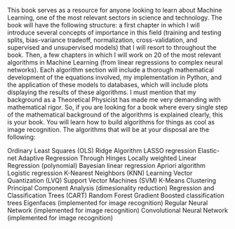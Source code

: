 This book serves as a resource for anyone looking to learn about Machine Learning, one of the most relevant sectors in science and technology. The book will have the following structure: a first chapter in which I will introduce several concepts of importance in this field (training and testing splits, bias-variance tradeoff, normalization, cross-validation, and supervised and unsupervised models) that I will resort to throughout the book. Then, a few chapters in which I will work on 20 of the most relevant algorithms in Machine Learning (from linear regressions to complex neural networks). Each algorithm section will include a thorough mathematical development of the equations involved, my implementation in Python, and the application of these models to databases, which will include plots displaying the results of these algorithms. I must mention that my background as a Theoretical Physicist has made me very demanding with mathematical rigor. So, if you are looking for a book where every single step of the mathematical background of the algorithms is explained clearly, this is your book. You will learn how to build algorithms for things as cool as image recognition. The algorithms that will be at your disposal are the following:

Ordinary Least Squares (OLS)
Ridge Algorithm
LASSO regression
Elastic-net
Adaptive Regression Through Hinges
Locally weighted Linear Regression (polynomial)
Bayesian linear regression
Apriori algorithm
Logistic regression
K-Nearest Neighbors (KNN)
Learning Vector Quantization (LVQ)
Support Vector Machines (SVM)
K-Means Clustering
Principal Component Analysis (dimesionality reduction)
Regression and Classification Trees (CART)
Random Forest
Gradient Boosted classification trees
Eigenfaces (implemented for image recognition)
Regular Neural Network (implemented for image recognition)
Convolutional Neural Network (implemented for image recognition)
